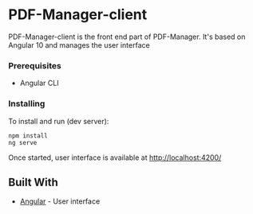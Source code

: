 # PDF-Manager-client

PDF-Manager-client is the front end part of PDF-Manager. It's based on Angular 10 and manages the user interface

### Prerequisites

- Angular CLI

### Installing

To install and run (dev server):
```
npm install
ng serve
```

Once started, user interface is available at [http://localhost:4200/](http://localhost:4200/)



## Built With

* [Angular](https://angular.io/) - User interface
